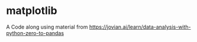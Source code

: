 # matplotlib


A Code along using material from https://jovian.ai/learn/data-analysis-with-python-zero-to-pandas

